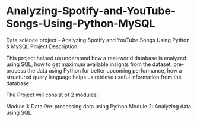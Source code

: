 # Analyzing-Spotify-and-YouTube-Songs-Using-Python-MySQL
Data science project - Analyzing Spotify and YouTube Songs Using Python &amp; MySQL
Project Description

This project helped us understand how a real-world database is analyzed using SQL, how to get maximum available insights from the dataset, pre-process the data using Python for better upcoming performance, how a structured query language helps us retrieve useful information from the database

The Project will consist of 2 modules:

Module 1: Data Pre-processing data using Python
Module 2: Analyzing data using SQL
